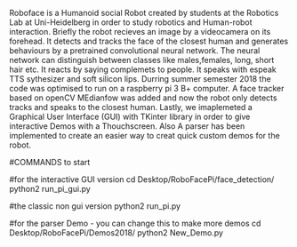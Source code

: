 Roboface is a Humanoid social Robot created by students at the Robotics Lab at Uni-Heidelberg
in order to study robotics and Human-robot interaction.
Briefly the robot recieves an image by a videocamera on its forehead. It detects and tracks 
the face of the closest human and generates behaviours by a pretrained convolutional neural network.
The neural network can distinguish between classes like males,females, long, short hair etc.
It reacts by saying complemets to people. It speaks with espeak TTS sythesizer and soft silicon lips.
Durring summer semester 2018 the code was optimised to run on a raspberry pi 3 B+ computer.
A face tracker based on openCV MEdianfow was added and now the robot only detects tracks and
speaks to the closest human. Lastly, we imaplemeted a Graphical User Interface (GUI) with TKinter library
in order to give interactive Demos with a Thouchscreen. Also A parser has been implemented to create an easier
way to creat quick custom demos for the robot.

#COMMANDS to start

#for the interactive GUI version
cd Desktop/RoboFacePi/face_detection/
python2 run_pi_gui.py 

#the classic non gui version
python2 run_pi.py 

#for the parser Demo - you can change this to make more demos
cd Desktop/RoboFacePi/Demos2018/
python2 New_Demo.py 



